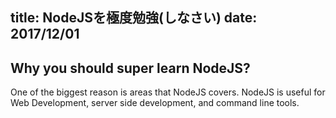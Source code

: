 
title: NodeJSを極度勉強(しなさい)
date: 2017/12/01
---

## Why you should super learn NodeJS?

One of the biggest reason is areas that NodeJS covers.
NodeJS is useful for Web Development, server side development, and command line tools.
